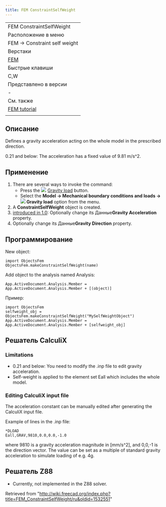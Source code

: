 ```yaml
---
title: FEM ConstraintSelfWeight
---
```

|  |
| --- |
| FEM ConstraintSelfWeight |
| Расположение в меню |
| FEM → Constraint self weight |
| Верстаки |
| [FEM](/FEM_Workbench/ru "FEM Workbench/ru") |
| Быстрые клавиши |
| C,W |
| Представлено в версии |
| - |
| См. также |
| [FEM tutorial](/FEM_tutorial/ru "FEM tutorial/ru") |
|  |

## Описание

Defines a gravity acceleration acting on the whole model in the prescribed direction.

0.21 and below: The acceleration has a fixed value of 9.81 m/s^2.

## Применение

1. There are several ways to invoke the command:
   * Press the ![](/images/FEM_ConstraintSelfWeight.svg) [Gravity load](/FEM_ConstraintSelfWeight "FEM ConstraintSelfWeight") button.
   * Select the **Model → Mechanical boundary conditions and loads → ![](/images/FEM_ConstraintSelfWeight.svg) Gravity load** option from the menu.
2. A **ConstraintSelfWeight** object is created.
3. [introduced in 1.0](/Release_notes_1.0 "Release notes 1.0"): Optionally change its Данные**Gravity Acceleration** property.
4. Optionally change its Данные**Gravity Direction** property.

## Программирование

New object:

```
import ObjectsFem
ObjectsFem.makeConstraintSelfWeight(name)

```

Add object to the analysis named Analysis:

```
App.ActiveDocument.Analysis.Member = App.ActiveDocument.Analysis.Member + [(object)]

```

Пример:

```
import ObjectsFem
selfweight_obj = ObjectsFem.makeConstraintSelfWeight("MySelfWeightObject")
App.ActiveDocument.Analysis.Member = App.ActiveDocument.Analysis.Member + [selfweight_obj]

```

## Решатель CalculiX

### Limitations

* 0.21 and below: You need to modify the .inp file to edit gravity acceleration.
* Self-weight is applied to the element set Eall which includes the whole model.

### Editing CalculiX input file

The acceleration constant can be manually edited after generating the CalculiX input file.

Example of lines in the .inp file:

```
*DLOAD
Eall,GRAV,9810,0.0,0.0,-1.0

```

where 9810 is a gravity acceleration magnitude in [mm/s^2], and 0,0,-1 is the direction vector. The value can be set as a multiple of standard gravity acceleration to simulate loading of e.g. 4g.

## Решатель Z88

* Currently, not implemented in the Z88 solver.

Retrieved from "<http://wiki.freecad.org/index.php?title=FEM_ConstraintSelfWeight/ru&oldid=1532551>"